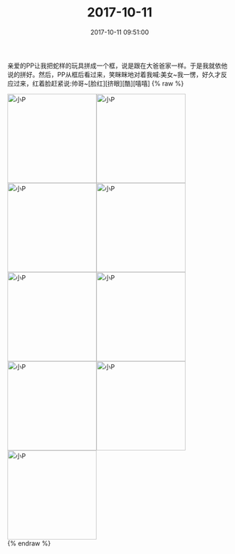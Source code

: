 ﻿---
title: 2017-10-11
date: 2017-10-11 09:51:00
tags:
categories: 妈妈
---
亲爱的PP让我把蛇样的玩具拼成一个框，说是跟在大爸爸家一样。于是我就依他说的拼好。然后，PP从框后看过来，笑眯眯地对着我喊:美女~我一愣，好久才反应过来，红着脸赶紧说:帅哥~[脸红][挤眼][酷][嘻嘻]
{% raw %}
<div style="width:500 px">
<div style="float:left; width:100 px"><img src="/images/微信图片_20171012172404.jpg" width="200" alt="小P"></div>
<div style="float:left; width:100 px"><img src="/images/微信图片_20171012172413.jpg" width="200" alt="小P"></div>
<div style="float:left; width:100 px"><img src="/images/微信图片_20171012172421.jpg" width="200" alt="小P"></div>
<div style="float:left; width:100 px"><img src="/images/微信图片_20171012172429.jpg" width="200" alt="小P"></div>
<div style="float:left; width:100 px"><img src="/images/微信图片_20171012172437.jpg" width="200" alt="小P"></div>
<div style="float:left; width:100 px"><img src="/images/微信图片_20171012172445.jpg" width="200" alt="小P"></div>
<div style="float:left; width:100 px"><img src="/images/微信图片_20171012172453.jpg" width="200" alt="小P"></div>
<div style="float:left; width:100 px"><img src="/images/微信图片_20171012172502.jpg" width="200" alt="小P"></div>
<div style="float:left; width:100 px"><img src="/images/微信图片_20171012172510.jpg" width="200" alt="小P"></div>
<div style="clear:both"></div>
</div>
{% endraw %}